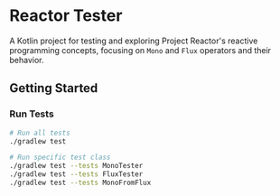 # Reactor Tester

A Kotlin project for testing and exploring Project Reactor's reactive programming concepts, focusing on `Mono` and `Flux` operators and their behavior.

## Getting Started

### Run Tests

```bash
# Run all tests
./gradlew test

# Run specific test class
./gradlew test --tests MonoTester
./gradlew test --tests FluxTester
./gradlew test --tests MonoFromFlux
```

